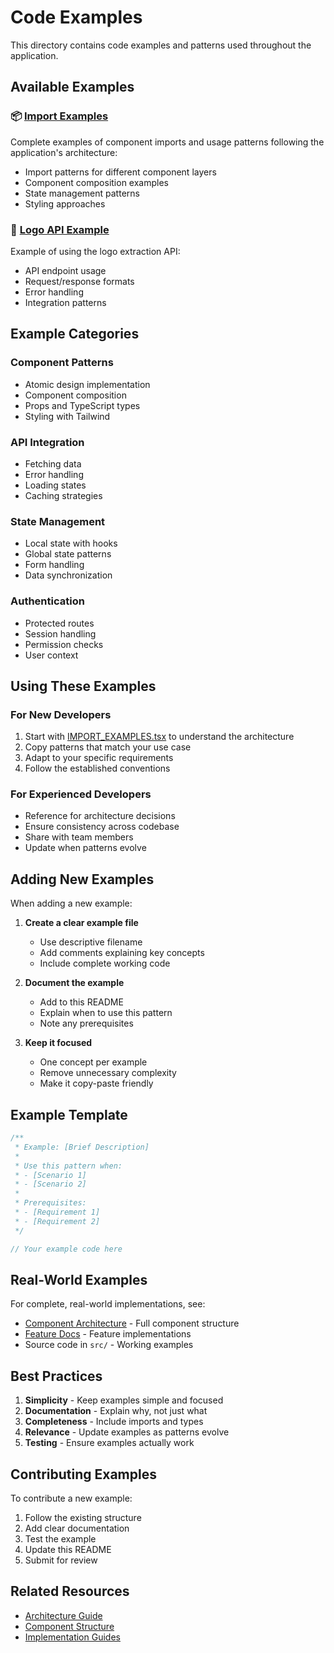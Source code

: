 # Code Examples

This directory contains code examples and patterns used throughout the application.

## Available Examples

### 📦 [Import Examples](./IMPORT_EXAMPLES.tsx)
Complete examples of component imports and usage patterns following the application's architecture:
- Import patterns for different component layers
- Component composition examples
- State management patterns
- Styling approaches

### 🎨 [Logo API Example](./LOGO_API_EXAMPLE.md)
Example of using the logo extraction API:
- API endpoint usage
- Request/response formats
- Error handling
- Integration patterns

## Example Categories

### Component Patterns
- Atomic design implementation
- Component composition
- Props and TypeScript types
- Styling with Tailwind

### API Integration
- Fetching data
- Error handling
- Loading states
- Caching strategies

### State Management
- Local state with hooks
- Global state patterns
- Form handling
- Data synchronization

### Authentication
- Protected routes
- Session handling
- Permission checks
- User context

## Using These Examples

### For New Developers
1. Start with [IMPORT_EXAMPLES.tsx](./IMPORT_EXAMPLES.tsx) to understand the architecture
2. Copy patterns that match your use case
3. Adapt to your specific requirements
4. Follow the established conventions

### For Experienced Developers
- Reference for architecture decisions
- Ensure consistency across codebase
- Share with team members
- Update when patterns evolve

## Adding New Examples

When adding a new example:

1. **Create a clear example file**
   - Use descriptive filename
   - Add comments explaining key concepts
   - Include complete working code

2. **Document the example**
   - Add to this README
   - Explain when to use this pattern
   - Note any prerequisites

3. **Keep it focused**
   - One concept per example
   - Remove unnecessary complexity
   - Make it copy-paste friendly

## Example Template

```typescript
/**
 * Example: [Brief Description]
 * 
 * Use this pattern when:
 * - [Scenario 1]
 * - [Scenario 2]
 * 
 * Prerequisites:
 * - [Requirement 1]
 * - [Requirement 2]
 */

// Your example code here
```

## Real-World Examples

For complete, real-world implementations, see:
- [Component Architecture](../architecture/) - Full component structure
- [Feature Docs](../features/) - Feature implementations
- Source code in `src/` - Working examples

## Best Practices

1. **Simplicity** - Keep examples simple and focused
2. **Documentation** - Explain why, not just what
3. **Completeness** - Include imports and types
4. **Relevance** - Update examples as patterns evolve
5. **Testing** - Ensure examples actually work

## Contributing Examples

To contribute a new example:
1. Follow the existing structure
2. Add clear documentation
3. Test the example
4. Update this README
5. Submit for review

## Related Resources

- [Architecture Guide](../architecture/COMPREHENSIVE_ARCHITECTURE_GUIDE.md)
- [Component Structure](../architecture/COMPONENT_STRUCTURE.md)
- [Implementation Guides](../guides/)

